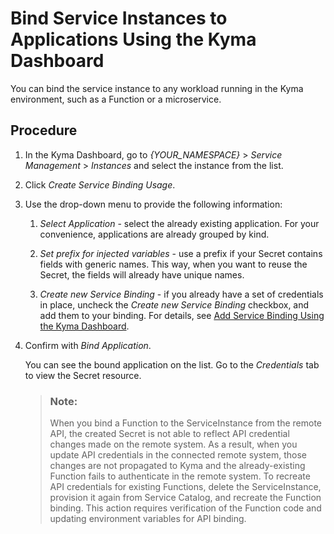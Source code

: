 <!-- loio883c151e1dce4b859fcdd1b1cbc861eb -->

# Bind Service Instances to Applications Using the Kyma Dashboard

You can bind the service instance to any workload running in the Kyma environment, such as a Function or a microservice.



## Procedure

1.  In the Kyma Dashboard, go to *\{YOUR\_NAMESPACE\}* \> *Service Management* \> *Instances* and select the instance from the list.

2.  Click *Create Service Binding Usage*.

3.  Use the drop-down menu to provide the following information:

    1.  *Select Application* - select the already existing application. For your convenience, applications are already grouped by kind.

    2.  *Set prefix for injected variables* - use a prefix if your Secret contains fields with generic names. This way, when you want to reuse the Secret, the fields will already have unique names.

    3.  *Create new Service Binding* - if you already have a set of credentials in place, uncheck the *Create new Service Binding* checkbox, and add them to your binding. For details, see [Add Service Binding Using the Kyma Dashboard](add-service-binding-using-the-kyma-dashboard-87576fe.md).


4.  Confirm with *Bind Application*.

    You can see the bound application on the list. Go to the *Credentials* tab to view the Secret resource.

    > ### Note:  
    > When you bind a Function to the ServiceInstance from the remote API, the created Secret is not able to reflect API credential changes made on the remote system. As a result, when you update API credentials in the connected remote system, those changes are not propagated to Kyma and the already-existing Function fails to authenticate in the remote system. To recreate API credentials for existing Functions, delete the ServiceInstance, provision it again from Service Catalog, and recreate the Function binding. This action requires verification of the Function code and updating environment variables for API binding.


